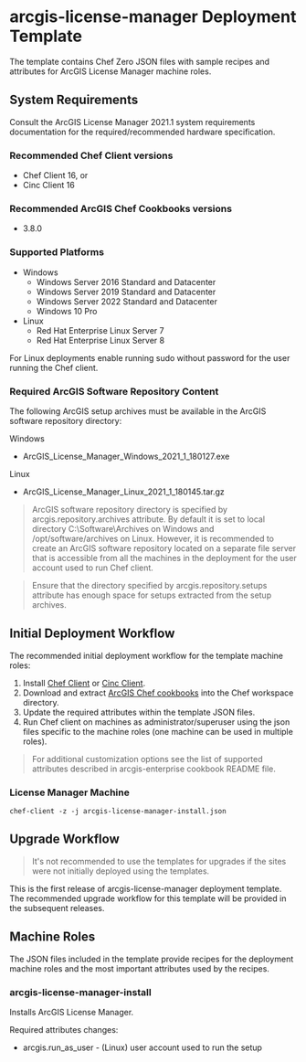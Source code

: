 # arcgis-license-manager Deployment Template

The template contains Chef Zero JSON files with sample recipes and attributes for ArcGIS License Manager machine roles.

## System Requirements

Consult the ArcGIS License Manager 2021.1 system requirements documentation for the required/recommended hardware specification.

### Recommended Chef Client versions

* Chef Client 16, or
* Cinc Client 16

### Recommended ArcGIS Chef Cookbooks versions

* 3.8.0

### Supported Platforms

* Windows
  * Windows Server 2016 Standard and Datacenter
  * Windows Server 2019 Standard and Datacenter
  * Windows Server 2022 Standard and Datacenter  
  * Windows 10 Pro
* Linux
  * Red Hat Enterprise Linux Server 7
  * Red Hat Enterprise Linux Server 8

For Linux deployments enable running sudo without password for the user running the Chef client.

### Required ArcGIS Software Repository Content

The following ArcGIS setup archives must be available in the ArcGIS software repository directory:

Windows

* ArcGIS_License_Manager_Windows_2021_1_180127.exe

Linux

* ArcGIS_License_Manager_Linux_2021_1_180145.tar.gz

> ArcGIS software repository directory is specified by arcgis.repository.archives attribute. By default it is set to local directory C:\Software\Archives on Windows and /opt/software/archives on Linux. However, it is recommended to create an ArcGIS software repository located on a separate file server that is accessible from all the machines in the deployment for the user account used to run Chef client.

> Ensure that the directory specified by arcgis.repository.setups attribute has enough space for setups extracted from the setup archives.

## Initial Deployment Workflow

The recommended initial deployment workflow for the template machine roles:

1. Install [Chef Client](https://docs.chef.io/chef_install_script/) or [Cinc Client](https://cinc.sh/start/client/).
2. Download and extract [ArcGIS Chef cookbooks](https://github.com/Esri/arcgis-cookbook/releases) into the Chef workspace directory.
3. Update the required attributes within the template JSON files.
4. Run Chef client on machines as administrator/superuser using the json files specific to the machine roles (one machine can be used in multiple roles).

> For additional customization options see the list of supported attributes described in arcgis-enterprise cookbook README file.

### License Manager Machine

```shell
chef-client -z -j arcgis-license-manager-install.json
```

## Upgrade Workflow

> It's not recommended to use the templates for upgrades if the sites were not initially deployed using the templates.

This is the first release of arcgis-license-manager deployment template. The recommended upgrade workflow for this template will be provided in the subsequent releases.

## Machine Roles

The JSON files included in the template provide recipes for the deployment machine roles and the most important attributes used by the recipes.  

### arcgis-license-manager-install

Installs ArcGIS License Manager.

Required attributes changes:

* arcgis.run_as_user - (Linux) user account used to run the setup

